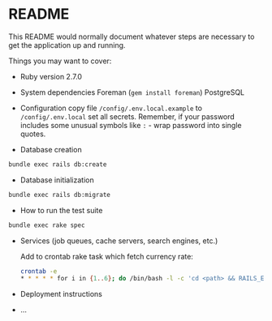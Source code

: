 # README

This README would normally document whatever steps are necessary to get the
application up and running.

Things you may want to cover:

* Ruby version
  2.7.0

* System dependencies
  Foreman (`gem install foreman`)
  PostgreSQL

* Configuration
  copy file `/config/.env.local.example` to `/config/.env.local`
  set all secrets. Remember, if your password includes some unusual symbols like `:` - wrap password into single quotes.

* Database creation
```bash
bundle exec rails db:create
```

* Database initialization
```bash
bundle exec rails db:migrate
```

* How to run the test suite
```bash
bundle exec rake spec
```

* Services (job queues, cache servers, search engines, etc.)

  Add to crontab rake task which fetch currency rate:
  ```bash
  crontab -e
  * * * * * for i in {1..6}; do /bin/bash -l -c 'cd <path> && RAILS_ENV=development bundle exec rake currency_monitoring:fetch_currency_rate' & sleep 10; done
  ```

* Deployment instructions

* ...
